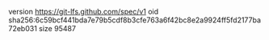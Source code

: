 version https://git-lfs.github.com/spec/v1
oid sha256:6c59bcf441bda7e79b5cdf8b3cfe763a6f42bc8e2a9924ff5fd2177ba72eb031
size 95487
